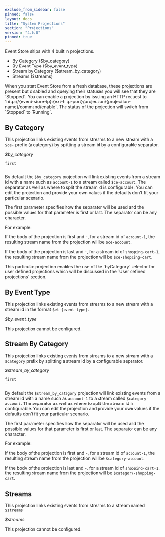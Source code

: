 ```yaml
---
exclude_from_sidebar: false
pinned: false
layout: docs
title: "System Projections"
section: "Projections"
version: "4.0.0"
pinned: true
---
```


Event Store ships with 4 built in projections.

- By Category ($by_category)
- By Event Type ($by_event_type)
- Stream by Category ($stream_by_category)
- Streams ($streams)

<span class="note">
When you start Event Store from a fresh database, these projections are present but disabled and querying their statuses you will see that they are `Stopped`. You can enable a projection by issuing an HTTP request to `http://{event-store-ip}:{ext-http-port}/projection/{projection-name}/command/enable`. The status of the projection will switch from `Stopped` to `Running`.
</span>

## By Category

This projection links existing events from streams to a new stream with a `$ce-` prefix (a category) by splitting a stream id by a configurable separator.

*$by_category*

```
first
-
```

By default the `$by_category` projection will link existing events from a stream id with a name such as `account-1` to a stream called `$ce-account`.
The separator as well as where to split the stream id is configurable. You can edit the projection and provide your own values if the defaults don’t fit your particular scenario.

The first parameter specifies how the separator will be used and the possible values for that parameter is first or last. The separator can be any character.

For example:

If the body of the projection is first and -, for a stream id of `account-1`, the resulting stream name from the projection will be `$ce-account`.

If the body of the projection is last and -, for a stream id of `shopping-cart-1`, the resulting stream name from the projection will be `$ce-shopping-cart`.

<span class="note">
This particular projection enables the use of the `byCategory` selector for user defined projections which will be discussed in the `User defined projections` section.
</span>

## By Event Type
This projection links existing events from streams to a new stream with a stream id in the format `$et-{event-type}`.

*$by_event_type*

This projection cannot be configured.

## Stream By Category
This projection links existing events from streams to a new stream with a `$category` prefix by splitting a stream id by a configurable separator.

*$stream_by_category*

```
first
-
```

By default the `$stream_by_category` projection will link existing events from a stream id with a name such as `account-1` to a stream called `$category-account`.
The separator as well as where to split the stream id is configurable. You can edit the projection and provide your own values if the defaults don’t fit your particular scenario.

The first parameter specifies how the separator will be used and the possible values for that parameter is first or last. The separator can be any character.

For example:

If the body of the projection is first and -, for a stream id of `account-1`, the resulting stream name from the projection will be `$category-account`.

If the body of the projection is last and -, for a stream id of `shopping-cart-1`, the resulting stream name from the projection will be `$category-shopping-cart`.

## Streams
This projection links existing events from streams to a stream named `$streams`

*$streams*

This projection cannot be configured.
